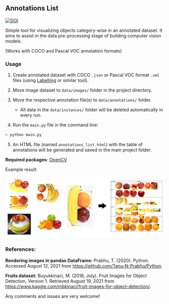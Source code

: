 ## Annotations List

[![DOI](https://zenodo.org/badge/395146071.svg)](https://zenodo.org/badge/latestdoi/395146071)

Simple tool for visualizing objects category-wise in an annotated dataset. It aims to assist in the data pre-processing stage of building computer vision models. 

(Works with COCO and Pascal VOC annotation formats)

### Usage

1. Create annotated dataset with COCO `.json` or Pascal VOC format `.xml` files (using [LabelImg](https://github.com/tzutalin/labelImg) or similar tool).

2. Move image dataset to `data/images/` folder in the project directory.

3. Move the respective annotation file(s) to `data/annotations/` folder.

	* All data in the `data/instances/` folder will be deleted automatically in every run.

4. Run the `main.py` file in the command line:

```sh
> python main.py
```
5. An HTML file (named `annotations_list.html`) with the table of annotations will be generated and saved in the main project folder.


**Required packages**: [OpenCV](https://pypi.org/project/opencv-python/) 


Example result:

![example](example/example2.png) 


### References:

**Rendering images in pandas DataFrame:**
Prabhu, T. (2020). Python. Accessed August 12, 2021 from https://github.com/Tanu-N-Prabhu/Python.


**Fruits dataset:** 
Buyukkinaci, M. (2018, July). Fruit Images for Object Detection, Version 1. Retrieved August 19, 2021 from https://www.kaggle.com/mbkinaci/fruit-images-for-object-detection/.



Any comments and issues are very welcome!
